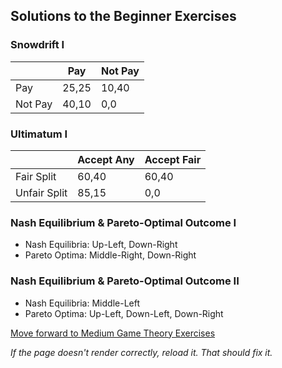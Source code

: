 ## Solutions to the Beginner Exercises


### Snowdrift I

|       | Pay   |Not Pay|
|-------|-------|-------|
|Pay	  | 25,25 | 10,40 |
|Not Pay| 40,10 |  0,0  |


### Ultimatum I

|            |Accept Any|Accept Fair|
|-------     |-------   |-------    |
|Fair Split	 | 60,40  	|  60,40    |
|Unfair Split| 85,15    |   0,0     |


### Nash Equilibrium & Pareto-Optimal Outcome I
- Nash Equilibria: Up-Left, Down-Right
- Pareto Optima: Middle-Right, Down-Right

### Nash Equilibrium & Pareto-Optimal Outcome II
- Nash Equilibria: Middle-Left
- Pareto Optima: Up-Left, Down-Left, Down-Right



[Move forward to Medium Game Theory Exercises](https://github.com/UMdecisionsupport/DecisionSupport2023/blob/main/GameTheory/Medium.md)

*If the page doesn't render correctly, reload it. That should fix it.*
